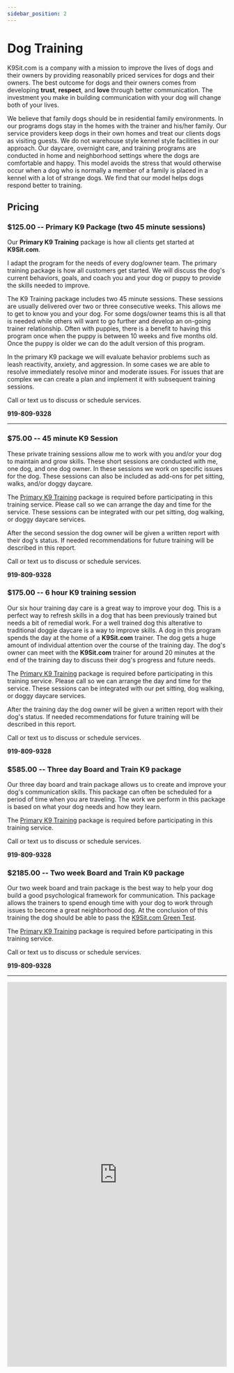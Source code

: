 ```yaml
---
sidebar_position: 2
---
```

# Dog Training
K9Sit.com is a company with a mission to improve the lives of dogs and their
owners by providing reasonablly priced services for dogs and their owners.
The best outcome for dogs and their owners comes from developing **trust**,
**respect**, and **love** through better communication. The investment you
make in building communication with your dog will change both of your lives.

We believe that family dogs should be in residential family environments. In
our programs dogs stay in the homes with the trainer and his/her family. Our
service providers keep dogs in their own homes and treat our clients dogs as
visiting guests. We do not warehouse style kennel style facilities in our
approach. Our daycare, overnight care, and training programs are conducted in
home and neighborhood settings where the dogs are comfortable and happy. This
model avoids the stress that would otherwise occur when a dog who is normally a
member of a family is placed in a kennel with a lot of strange dogs. We find
that our model helps dogs respond better to training.

## Pricing

### $125.00 -- Primary K9 Package (two 45 minute sessions)
Our **Primary K9 Training** package is how all clients get started at
**K9Sit.com**.

I adapt the program for the needs of every dog/owner team. The primary training
package is how all customers get started. We will discuss the dog's current
behaviors, goals, and coach you and your dog or puppy to provide the skills
needed to improve.

The K9 Training package includes two 45 minute sessions. These sessions are
usually delivered over two or three consecutive weeks. This allows me to get
to know you and your dog. For some dogs/owner teams this is all that is needed
while others will want to go further and develop an on-going trainer
relationship. Often with puppies, there is a benefit to having this program
once when the puppy is between 10 weeks and five months old. Once the puppy is
older we can do the adult version of this program.

In the primary K9 package we will evaluate behavior problems such as leash
reactivity, anxiety, and aggression. In some cases we are able to resolve
immediately resolve minor and moderate issues. For issues that are complex
we can create a plan and implement it with subsequent training sessions.

Call or text us to discuss or schedule services.

**919-809-9328**

<hr/>

### $75.00 -- 45 minute K9 Session
These private training sessions allow me to work with you and/or your dog to
maintain and grow skills. These short sessions are conducted with me, one dog,
and one dog owner. In these sessions we work on specific issues for the dog.
These sessions can also be included as add-ons for pet sitting, walks, and/or
doggy daycare.

The [Primary K9 Training](#12500----primary-k9-training-two-45-minute-sessions) package
is required before participating in this training service. Please call so we
can arrange the day and time for the service. These sessions can be integrated
with our pet sitting, dog walking, or doggy daycare services.

After the second session the dog owner will be given a written report with
their dog's status. If needed recommendations for future training will be
described in this report.

Call or text us to discuss or schedule services.

**919-809-9328**

### $175.00 -- 6 hour K9 training session
Our six hour training day care is a great way to improve your dog. This is a
perfect way to refresh skills in a dog that has been previously trained but
needs a bit of remedial work. For a well trained dog this alterative to
traditional doggie daycare is a way to improve skills. A dog in this program
spends the day at the home of a **K9Sit.com** trainer. The dog gets a huge
amount of individual attention over the course of the training day. The dog's
owner can meet with the **K9Sit.com** trainer for around 20 minutes at the end
of the training day to discuss their dog's progress and future needs.

The [Primary K9 Training](#12500----primary-k9-training-two-45-minute-sessions) package
is required before participating in this training service. Please call so we
can arrange the day and time for the service. These sessions can be integrated
with our pet sitting, dog walking, or doggy daycare services.

After the training day the dog owner will be given a written report with
their dog's status. If needed recommendations for future training will be
described in this report.

Call or text us to discuss or schedule services.

**919-809-9328**

### $585.00 -- Three day Board and Train K9 package
Our three day board and train package allows us to create and improve your
dog's communication skills. This package can often be scheduled for a period of
time when you are traveling. The work we perform in this package is based on
what your dog needs and how they learn.

The [Primary K9 Training](#12500----primary-k9-training-two-45-minute-sessions) package
is required before participating in this training service.

Call or text us to discuss or schedule services.

**919-809-9328**

### $2185.00 -- Two week Board and Train K9 package
Our two week board and train package is the best way to help your dog build a
good psychological framework for communication. This package allows the
trainers to spend enough time with your dog to work through issues to become
a great neighborhood dog. At the conclusion of this training the dog should be
able to pass the [K9Sit.com Green Test](the-test).

The [Primary K9 Training](#12500----primary-k9-training-two-45-minute-sessions) package
is required before participating in this training service.

Call or text us to discuss or schedule services.

**919-809-9328**

<hr/>

<iframe
allowfullscreen
frameborder="0"
height="881"
src="https://www.youtube.com/embed/HzKueJud7GA"
title="Rainy days with Tig"
width="100%"
/>
